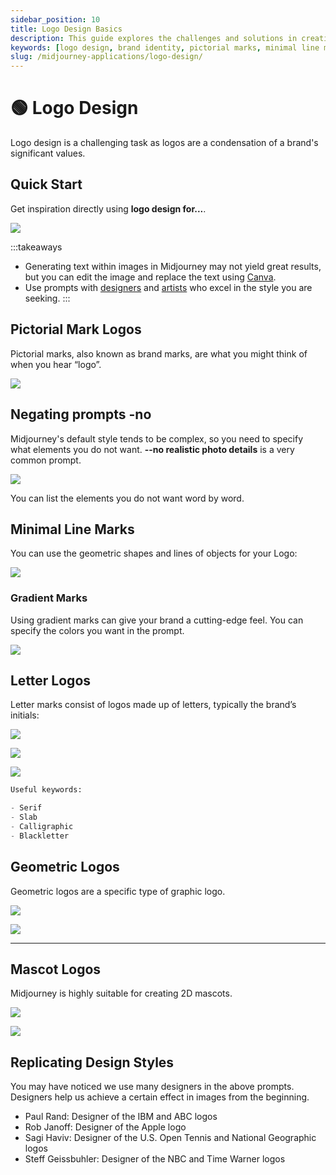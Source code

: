 ```yaml
---
sidebar_position: 10
title: Logo Design Basics
description: This guide explores the challenges and solutions in creating effective logos that encapsulate brand values.
keywords: [logo design, brand identity, pictorial marks, minimal line marks, gradient marks, geometric logos, mascot logos]
slug: /midjourney-applications/logo-design/
---
```


# 🟢 Logo Design

Logo design is a challenging task as logos are a condensation of a brand's significant values.

## Quick Start

Get inspiration directly using **logo design for...**.

![](https://cdn.jsdelivr.net/gh/donttal/imgbed/img/0f88cc4bb6aa6f92ecd415ed5e513ec3.png)

:::takeaways
- Generating text within images in Midjourney may not yield great results, but you can edit the image and replace the text using [Canva](https://www.canva.com/zh_cn/).
- Use prompts with [designers](https://en.wikipedia.org/wiki/List_of_graphic_designers) and [artists](https://arthive.com/zh/artists) who excel in the style you are seeking.
:::

## Pictorial Mark Logos

Pictorial marks, also known as brand marks, are what you might think of when you hear “logo”.

![](https://cdn.jsdelivr.net/gh/donttal/imgbed/img/9f75ee9dc57a1e1375f613af4932e8b7.png)

## Negating prompts **-no**

Midjourney's default style tends to be complex, so you need to specify what elements you do not want. **--no realistic photo details** is a very common prompt.

![](https://cdn.jsdelivr.net/gh/donttal/imgbed/img/c443c50a1180066a8c047bd0e4b9dbf1.png)

You can list the elements you do not want word by word.

## Minimal Line Marks

You can use the geometric shapes and lines of objects for your Logo:

![](https://cdn.jsdelivr.net/gh/donttal/imgbed/img/a426b9187c32a18316fd7e1bfc824f5b.png)

### Gradient Marks

Using gradient marks can give your brand a cutting-edge feel. You can specify the colors you want in the prompt.

![](https://cdn.jsdelivr.net/gh/donttal/imgbed/img/48edea7e26217063b3f827453c0b369c.png)

## Letter Logos

Letter marks consist of logos made up of letters, typically the brand’s initials:

![](https://cdn.jsdelivr.net/gh/donttal/imgbed/img/d976ace2d3d8c7c4067138894333b57d.png)

![](https://cdn.jsdelivr.net/gh/donttal/imgbed/img/76695c1255304e269ad978bc9fa0b6f2.png)

![](https://cdn.jsdelivr.net/gh/donttal/imgbed/img/5b1c332308576a1ddf1dc1bed1f14dac.png)

```python
Useful keywords:

- Serif
- Slab
- Calligraphic
- Blackletter
```

## Geometric Logos

Geometric logos are a specific type of graphic logo.

![](https://cdn.jsdelivr.net/gh/donttal/imgbed/img/66956014ddd9ad7826555e789ac2545b.png)

![](https://cdn.jsdelivr.net/gh/donttal/imgbed/img/ab723ee4bda773758c11096daa1b665b.png)

---

## Mascot Logos

Midjourney is highly suitable for creating 2D mascots.

![](https://cdn.jsdelivr.net/gh/donttal/imgbed/img/3d9d22222ac98a7a122267b633d3b667.png)

![](https://cdn.jsdelivr.net/gh/donttal/imgbed/img/9945bf9f25a56e7b72388ceb03f0f169.png)

## Replicating Design Styles

You may have noticed we use many designers in the above prompts. Designers help us achieve a certain effect in images from the beginning.

- Paul Rand: Designer of the IBM and ABC logos
- Rob Janoff: Designer of the Apple logo
- Sagi Haviv: Designer of the U.S. Open Tennis and National Geographic logos
- Steff Geissbuhler: Designer of the NBC and Time Warner logos